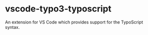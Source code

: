 # vscode-typo3-typoscript
An extension for VS Code which provides support for the TypoScript syntax.
